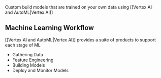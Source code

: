 Custom build models that are trained on your own data using [[Vertex AI and AutoML|Vertex AI]]

## Machine Learning Workflow

[[Vertex AI and AutoML|Vertex AI]] provides a suite of products to support each stage of ML

- Gathering Data
- Feature Engineering
- Building Models
- Deploy and Monitor Models
